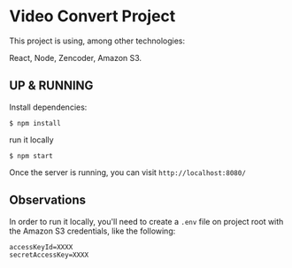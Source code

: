 # Video Convert Project

This project is using, among other technologies:

React, Node, Zencoder, Amazon S3.

## UP & RUNNING
Install dependencies:
```
$ npm install
```
run it locally
```
$ npm start
```

Once the server is running, you can visit `http://localhost:8080/`

## Observations

In order to run it locally, you'll need to create a `.env` file on project root with the Amazon S3 credentials, like the following:

```
accessKeyId=XXXX
secretAccessKey=XXXX
```